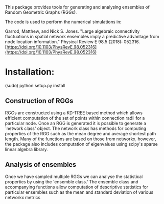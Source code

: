 
This package provides tools for generating and analysing ensembles of Random Geometric Graphs (RGGs). 

The code is used to perform the numerical simulations in:

Garrod, Matthew, and Nick S. Jones. "Large algebraic connectivity fluctuations in spatial network ensembles imply a predictive advantage from node location information." Physical Review E 98.5 (2018): 052316. [https://doi.org/10.1103/PhysRevE.98.052316](https://doi.org/10.1103/PhysRevE.98.052316)

# Installation:

(sudo) python setup.py install


## Construction of RGGs
RGGs are constructed using a KD-TREE based method which allows efficient computation of the set of points within connection radii for a particular node. Once an RGG is generated it is possible to generate a `network class' object. The network class has methods for computing properties of the RGG such as the mean degree and average shortest path length. Many of the functions are based on those from networkx, however, the package also includes computation of eigenvalues using scipy's sparse linear algebra library.

## Analysis of ensembles

Once we have sampled multiple RGGs we can analyse the statistical properties by using the `ensemble class.' The ensemble class and accompanying functions allow computation of descriptive statistics for particular ensembles such as the mean and standard deviation of various networkx metrics.

